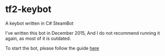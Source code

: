 # tf2-keybot
A keybot written in C# SteamBot

I've written this bot in December 2015, And I do not recommend running it again, as most of it is outdated.

To start the bot, please follow the guide [here](https://github.com/Jessecar96/SteamBot/wiki/Configuration-Guide)
